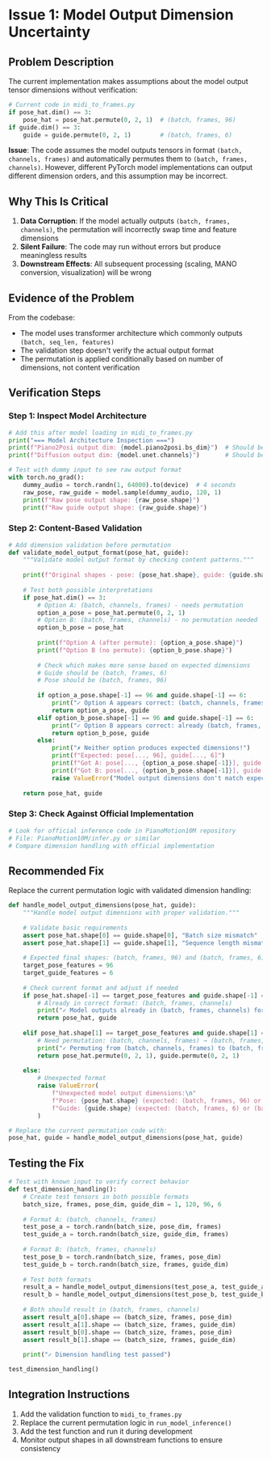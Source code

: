 # Issue 1: Model Output Dimension Uncertainty

## Problem Description

The current implementation makes assumptions about the model output tensor dimensions without verification:

```python
# Current code in midi_to_frames.py
if pose_hat.dim() == 3:
    pose_hat = pose_hat.permute(0, 2, 1)  # (batch, frames, 96)
if guide.dim() == 3:
    guide = guide.permute(0, 2, 1)        # (batch, frames, 6)
```

**Issue**: The code assumes the model outputs tensors in format `(batch, channels, frames)` and automatically permutes them to `(batch, frames, channels)`. However, different PyTorch model implementations can output different dimension orders, and this assumption may be incorrect.

## Why This Is Critical

1. **Data Corruption**: If the model actually outputs `(batch, frames, channels)`, the permutation will incorrectly swap time and feature dimensions
2. **Silent Failure**: The code may run without errors but produce meaningless results
3. **Downstream Effects**: All subsequent processing (scaling, MANO conversion, visualization) will be wrong

## Evidence of the Problem

From the codebase:
- The model uses transformer architecture which commonly outputs `(batch, seq_len, features)`
- The validation step doesn't verify the actual output format
- The permutation is applied conditionally based on number of dimensions, not content verification

## Verification Steps

### Step 1: Inspect Model Architecture
```python
# Add this after model loading in midi_to_frames.py
print("=== Model Architecture Inspection ===")
print(f"Piano2Posi output dim: {model.piano2posi.bs_dim}")  # Should be 6
print(f"Diffusion output dim: {model.unet.channels}")       # Should be 96

# Test with dummy input to see raw output format
with torch.no_grad():
    dummy_audio = torch.randn(1, 64000).to(device)  # 4 seconds
    raw_pose, raw_guide = model.sample(dummy_audio, 120, 1)
    print(f"Raw pose output shape: {raw_pose.shape}")
    print(f"Raw guide output shape: {raw_guide.shape}")
```

### Step 2: Content-Based Validation
```python
# Add dimension validation before permutation
def validate_model_output_format(pose_hat, guide):
    """Validate model output format by checking content patterns."""
    
    print(f"Original shapes - pose: {pose_hat.shape}, guide: {guide.shape}")
    
    # Test both possible interpretations
    if pose_hat.dim() == 3:
        # Option A: (batch, channels, frames) - needs permutation
        option_a_pose = pose_hat.permute(0, 2, 1)
        # Option B: (batch, frames, channels) - no permutation needed
        option_b_pose = pose_hat
        
        print(f"Option A (after permute): {option_a_pose.shape}")
        print(f"Option B (no permute): {option_b_pose.shape}")
        
        # Check which makes more sense based on expected dimensions
        # Guide should be (batch, frames, 6)
        # Pose should be (batch, frames, 96)
        
        if option_a_pose.shape[-1] == 96 and guide.shape[-1] == 6:
            print("✓ Option A appears correct: (batch, channels, frames) → (batch, frames, channels)")
            return option_a_pose, guide
        elif option_b_pose.shape[-1] == 96 and guide.shape[-1] == 6:
            print("✓ Option B appears correct: already (batch, frames, channels)")
            return option_b_pose, guide
        else:
            print("✗ Neither option produces expected dimensions!")
            print(f"Expected: pose[..., 96], guide[..., 6]")
            print(f"Got A: pose[..., {option_a_pose.shape[-1]}], guide[..., {guide.shape[-1]}]")
            print(f"Got B: pose[..., {option_b_pose.shape[-1]}], guide[..., {guide.shape[-1]}]")
            raise ValueError("Model output dimensions don't match expected format")
    
    return pose_hat, guide
```

### Step 3: Check Against Official Implementation
```python
# Look for official inference code in PianoMotion10M repository
# File: PianoMotion10M/infer.py or similar
# Compare dimension handling with official implementation
```

## Recommended Fix

Replace the current permutation logic with validated dimension handling:

```python
def handle_model_output_dimensions(pose_hat, guide):
    """Handle model output dimensions with proper validation."""
    
    # Validate basic requirements
    assert pose_hat.shape[0] == guide.shape[0], "Batch size mismatch"
    assert pose_hat.shape[1] == guide.shape[1], "Sequence length mismatch" 
    
    # Expected final shapes: (batch, frames, 96) and (batch, frames, 6)
    target_pose_features = 96
    target_guide_features = 6
    
    # Check current format and adjust if needed
    if pose_hat.shape[-1] == target_pose_features and guide.shape[-1] == target_guide_features:
        # Already in correct format: (batch, frames, channels)
        print("✓ Model outputs already in (batch, frames, channels) format")
        return pose_hat, guide
        
    elif pose_hat.shape[1] == target_pose_features and guide.shape[1] == target_guide_features:
        # Need permutation: (batch, channels, frames) → (batch, frames, channels)
        print("✓ Permuting from (batch, channels, frames) to (batch, frames, channels)")
        return pose_hat.permute(0, 2, 1), guide.permute(0, 2, 1)
        
    else:
        # Unexpected format
        raise ValueError(
            f"Unexpected model output dimensions:\n"
            f"Pose: {pose_hat.shape} (expected: (batch, frames, 96) or (batch, 96, frames))\n"
            f"Guide: {guide.shape} (expected: (batch, frames, 6) or (batch, 6, frames))"
        )

# Replace the current permutation code with:
pose_hat, guide = handle_model_output_dimensions(pose_hat, guide)
```

## Testing the Fix

```python
# Test with known input to verify correct behavior
def test_dimension_handling():
    # Create test tensors in both possible formats
    batch_size, frames, pose_dim, guide_dim = 1, 120, 96, 6
    
    # Format A: (batch, channels, frames)
    test_pose_a = torch.randn(batch_size, pose_dim, frames)
    test_guide_a = torch.randn(batch_size, guide_dim, frames)
    
    # Format B: (batch, frames, channels) 
    test_pose_b = torch.randn(batch_size, frames, pose_dim)
    test_guide_b = torch.randn(batch_size, frames, guide_dim)
    
    # Test both formats
    result_a = handle_model_output_dimensions(test_pose_a, test_guide_a)
    result_b = handle_model_output_dimensions(test_pose_b, test_guide_b)
    
    # Both should result in (batch, frames, channels)
    assert result_a[0].shape == (batch_size, frames, pose_dim)
    assert result_a[1].shape == (batch_size, frames, guide_dim)
    assert result_b[0].shape == (batch_size, frames, pose_dim)
    assert result_b[1].shape == (batch_size, frames, guide_dim)
    
    print("✓ Dimension handling test passed")

test_dimension_handling()
```

## Integration Instructions

1. Add the validation function to `midi_to_frames.py`
2. Replace the current permutation logic in `run_model_inference()`
3. Add the test function and run it during development
4. Monitor output shapes in all downstream functions to ensure consistency 